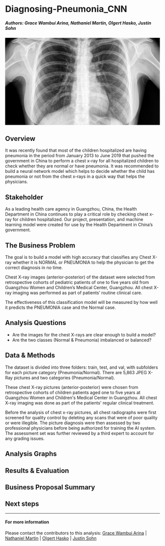 # Diagnosing-Pneumonia_CNN
##### Authors: Grace Wambui Arina, Nathaniel Martin, Olgert Hasko, Justin Sohn

![Header Image](images/headerimage.png)

## Overview
It was recently found that most of the children hospitalized are having pneumonia in the period from January 2013 to June 2019 that pushed the government in China to perform a chest x-ray for all hospitalized children to check whether they are normal or have pneumonia. It was recommended to build a neural network model which helps to decide whether the child has pneumonia or not from the chest x-rays in a quick way that helps the physicians.

## Stakeholder
As a leading health care agency in Guangzhou, China, the Health Department in China continues to play a critical role by checking chest x-ray for children hospitalized. Our project, presentation, and machine learning model were created for use by the Health Department in China’s government.

## The Business Problem 
The goal is to build a model with high accuracy that classifies any Chest X-ray whether it is NORMAL or PNEUMONIA to help the physician to get the correct diagnosis in no time.

Chest X-ray images (anterior-posterior) of the dataset were selected from retrospective cohorts of pediatric patients of one to five years old from Guangzhou Women and Children’s Medical Center, Guangzhou. All chest X-ray imaging was performed as part of patients’ routine clinical care.

The effectiveness of this classification model will be measured by how well it predicts the PNEUMONIA case and the Normal case.

## Analysis Questions 
- Are the images for the chest X-rays are clear enough to build a model?
- Are the two classes (Normal & Pneumonia) imbalanced or balanced?

## Data & Methods
The dataset is divided into three folders: train, test, and val, with subfolders for each picture category (Pneumonia/Normal). There are 5,863 JPEG X-Ray pictures and two categories (Pneumonia/Normal).

These chest X-ray pictures (anterior-posterior) were chosen from retrospective cohorts of children patients aged one to five years at Guangzhou Women and Children's Medical Center in Guangzhou. All chest X-ray imaging was done as part of the patients' regular clinical treatment.

Before the analysis of chest x-ray pictures, all chest radiographs were first screened for quality control by deleting any scans that were of poor quality or were illegible. The picture diagnosis were then assessed by two professional physicians before being authorized for training the AI system. The assessment set was further reviewed by a third expert to account for any grading issues.

## Analysis Graphs

## Results & Evaluation

## Business Proposal Summary

## Next steps

---

#### For more information
Please contact the contributors to this analysis: 
[Grace Wambui Arina](https://www.linkedin.com/in/grace-arina/) |
[Nathaniel Martin](https://www.linkedin.com/in/nathaniel-martin-73b037227/) |
[Olgert Hasko](https://www.linkedin.com/in/olgert-hasko-47519097/) |
[Justin Sohn](https://www.linkedin.com/in/justin-sohn-689901193/) 

